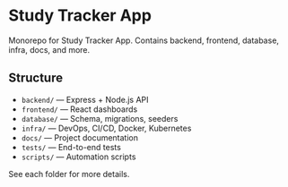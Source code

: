 # Study Tracker App

Monorepo for Study Tracker App. Contains backend, frontend, database, infra, docs, and more.

## Structure

- `backend/` — Express + Node.js API
- `frontend/` — React dashboards
- `database/` — Schema, migrations, seeders
- `infra/` — DevOps, CI/CD, Docker, Kubernetes
- `docs/` — Project documentation
- `tests/` — End-to-end tests
- `scripts/` — Automation scripts

See each folder for more details.
